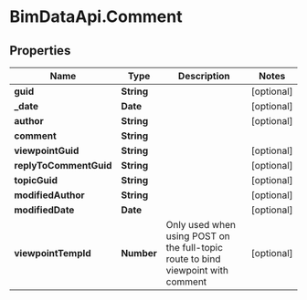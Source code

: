 # BimDataApi.Comment

## Properties

Name | Type | Description | Notes
------------ | ------------- | ------------- | -------------
**guid** | **String** |  | [optional] 
**_date** | **Date** |  | [optional] 
**author** | **String** |  | [optional] 
**comment** | **String** |  | 
**viewpointGuid** | **String** |  | [optional] 
**replyToCommentGuid** | **String** |  | [optional] 
**topicGuid** | **String** |  | [optional] 
**modifiedAuthor** | **String** |  | [optional] 
**modifiedDate** | **Date** |  | [optional] 
**viewpointTempId** | **Number** | Only used when using POST on the full-topic route to bind viewpoint with comment | [optional] 


